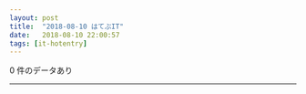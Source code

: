 ```yaml
---
layout: post
title:  "2018-08-10 はてぶIT"
date:   2018-08-10 22:00:57
tags: [it-hotentry]
---
```

0 件のデータあり

<hr>

